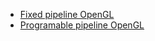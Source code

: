 - [Fixed pipeline OpenGL](fixedPipelineOpenGLSDL.cpp)
- [Programable pipeline OpenGL](programmablePipelineOpenGLSDL.cpp)

